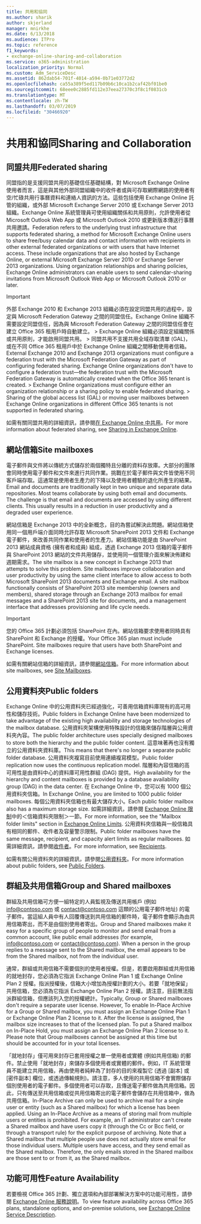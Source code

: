 ```yaml
---
title: 共用和協同
ms.author: sharik
author: skjerland
manager: mnirkhe
ms.date: 6/13/2018
ms.audience: ITPro
ms.topic: reference
f1_keywords:
- exchange-online-sharing-and-collaboration
ms.service: o365-administration
localization_priority: Normal
ms.custom: Adm_ServiceDesc
ms.assetid: 862dab54-701f-4014-a594-0b71e03772d2
ms.openlocfilehash: ca55a389f5ed117b09b6c10ca1b2caf42bf01be0
ms.sourcegitcommit: 68eee0c2885fd112e37eea27370c3f8c1f0831cb
ms.translationtype: MT
ms.contentlocale: zh-TW
ms.lasthandoff: 03/07/2019
ms.locfileid: "30466920"
---
```

# <a name="sharing-and-collaboration"></a><span data-ttu-id="82eec-102">共用和協同</span><span class="sxs-lookup"><span data-stu-id="82eec-102">Sharing and Collaboration</span></span>

## <a name="federated-sharing"></a><span data-ttu-id="82eec-103">同盟共用</span><span class="sxs-lookup"><span data-stu-id="82eec-103">Federated sharing</span></span>

<span data-ttu-id="82eec-p101">同盟指的是支援同盟共用的基礎信任基礎結構，對 Microsoft Exchange Online 使用者而言，這是與其他外部同盟組織中的收件者或與可存取網際網路的使用者有空/忙碌共用行事曆資料和連絡人資訊的方法。這些包括使用 Exchange Online 託管的組織，或外部 Microsoft Exchange Server 2010 或 Exchange Server 2013 組織。Exchange Online 系統管理員可使用組織關係和共用原則，允許使用者從 Microsoft Outlook Web App 或 Microsoft Outlook 2010 或更新版本傳送行事曆共用邀請。</span><span class="sxs-lookup"><span data-stu-id="82eec-p101">Federation refers to the underlying trust infrastructure that supports federated sharing, a method for Microsoft Exchange Online users to share free/busy calendar data and contact information with recipients in other external federated organizations or with users that have Internet access. These include organizations that are also hosted by Exchange Online, or external Microsoft Exchange Server 2010 or Exchange Server 2013 organizations. Using organization relationships and sharing policies, Exchange Online administrators can enable users to send calendar-sharing invitations from Microsoft Outlook Web App or Microsoft Outlook 2010 or later.</span></span>
  
> [!IMPORTANT]
>  <span data-ttu-id="82eec-p102">外部 Exchange 2010 和 Exchange 2013 組織必須在設定同盟共用的過程中，設定與 Microsoft Federation Gateway 之間的同盟信任。Exchange Online 組織不需要設定同盟信任，因為與 Microsoft Federation Gateway 之間的同盟信任會在建立 Office 365 租用戶時自動建立。 >  Exchange Online 組織必須設定組織關係或共用原則，才能啟用同盟共用。 >  同盟共用不支援共用全域存取清單 (GAL)，或在不同 Office 365 租用戶中於 Exchange Online 組織之間移動使用者信箱。</span><span class="sxs-lookup"><span data-stu-id="82eec-p102">External Exchange 2010 and Exchange 2013 organizations must configure a federation trust with the Microsoft Federation Gateway as part of configuring federated sharing. Exchange Online organizations don't have to configure a federation trust—the federation trust with the Microsoft Federation Gateway is automatically created when the Office 365 tenant is created. >  Exchange Online organizations must configure either an organization relationship or a sharing policy to enable federated sharing. >  Sharing of the global access list (GAL) or moving user mailboxes between Exchange Online organizations in different Office 365 tenants is not supported in federated sharing.</span></span> 
  
<span data-ttu-id="82eec-111">如需有關同盟共用的詳細資訊，請參閱[在 Exchange Online 中共用](https://go.microsoft.com/fwlink/p/?LinkId=271774)。</span><span class="sxs-lookup"><span data-stu-id="82eec-111">For more information about federated sharing, see [Sharing in Exchange Online](https://go.microsoft.com/fwlink/p/?LinkId=271774).</span></span>
  
## <a name="site-mailboxes"></a><span data-ttu-id="82eec-112">網站信箱</span><span class="sxs-lookup"><span data-stu-id="82eec-112">Site mailboxes</span></span>

<span data-ttu-id="82eec-p103">電子郵件與文件將以傳統方式儲存於兩個獨特且分離的資料存放庫。大部分的團隊會同時使用電子郵件和文件來進行共同作業。挑戰在於電子郵件與文件皆使用不同客戶端存取。這通常是使用者生產力的下降以及使用者體驗的退化所產生的結果。</span><span class="sxs-lookup"><span data-stu-id="82eec-p103">Email and documents are traditionally kept in two unique and separate data repositories. Most teams collaborate by using both email and documents. The challenge is that email and documents are accessed by using different clients. This usually results in a reduction in user productivity and a degraded user experience.</span></span>
  
<span data-ttu-id="82eec-p104">網站信箱是 Exchange 2013 中的全新概念，目的為嘗試解決此問題。網站信箱使用同一個用戶端介面同時允許存取 Microsoft SharePoint 2013 文件和 Exchange 電子郵件，來改善共同作業和使用者的生產力。網站信箱功能是由 SharePoint 2013 網站成員資格 (擁有者和成員) 組成，透過 Exchange 2013 信箱的電子郵件與 SharePoint 2013 網站的文件共用儲存，並使用同一個管理介面來解決佈建和週期需求。</span><span class="sxs-lookup"><span data-stu-id="82eec-p104">The site mailbox is a new concept in Exchange 2013 that attempts to solve this problem. Site mailboxes improve collaboration and user productivity by using the same client interface to allow access to both Microsoft SharePoint 2013 documents and Exchange email. A site mailbox functionally consists of SharePoint 2013 site membership (owners and members), shared storage through an Exchange 2013 mailbox for email messages and a SharePoint 2013 site for documents, and a management interface that addresses provisioning and life cycle needs.</span></span>
  
> [!IMPORTANT]
> <span data-ttu-id="82eec-p105">您的 Office 365 計劃必須包括 SharePoint 在內。網站信箱要求使用者同時具有 SharePoint 和 Exchange 的授權。</span><span class="sxs-lookup"><span data-stu-id="82eec-p105">Your Office 365 plan must include SharePoint. Site mailboxes require that users have both SharePoint and Exchange licenses.</span></span> 
  
<span data-ttu-id="82eec-122">如需有關網站信箱的詳細資訊，請參閱[網站信箱](https://go.microsoft.com/fwlink/p/?LinkId=271789)。</span><span class="sxs-lookup"><span data-stu-id="82eec-122">For more information about site mailboxes, see [Site Mailboxes](https://go.microsoft.com/fwlink/p/?LinkId=271789).</span></span>
  
## <a name="public-folders"></a><span data-ttu-id="82eec-123">公用資料夾</span><span class="sxs-lookup"><span data-stu-id="82eec-123">Public folders</span></span>

<span data-ttu-id="82eec-124">Exchange Online 中的公用資料夾已經過強化，可善用信箱資料庫現有的高可用性和儲存技術。</span><span class="sxs-lookup"><span data-stu-id="82eec-124">Public folders in Exchange Online have been modernized to take advantage of the existing high availability and storage technologies of the mailbox database.</span></span> <span data-ttu-id="82eec-125">公用資料夾架構使用特殊設計的信箱來儲存階層與公用資料夾內容。</span><span class="sxs-lookup"><span data-stu-id="82eec-125">The public folder architecture uses specially designed mailboxes to store both the hierarchy and the public folder content.</span></span> <span data-ttu-id="82eec-126">這意味著再也沒有獨立的公用資料夾資料庫。</span><span class="sxs-lookup"><span data-stu-id="82eec-126">This means that there's no longer a separate public folder database.</span></span> <span data-ttu-id="82eec-127">公用資料夾複寫目前使用連續複寫模型。</span><span class="sxs-lookup"><span data-stu-id="82eec-127">Public folder replication now uses the continuous replication model.</span></span> <span data-ttu-id="82eec-128">階層和內容信箱的高可用性是由資料中心的資料庫可用性群組 (DAG) 提供。</span><span class="sxs-lookup"><span data-stu-id="82eec-128">High availability for the hierarchy and content mailboxes is provided by a database availability group (DAG) in the data center.</span></span> <span data-ttu-id="82eec-129">在 Exchange Online 中，您可以有 1000 個公用資料夾信箱。</span><span class="sxs-lookup"><span data-stu-id="82eec-129">In Exchange Online, you are limited to 1000 public folder mailboxes.</span></span> <span data-ttu-id="82eec-130">每個公用資料夾信箱也有最大儲存大小。</span><span class="sxs-lookup"><span data-stu-id="82eec-130">Each public folder mailbox also has a maximum storage size.</span></span> <span data-ttu-id="82eec-131">如需詳細資訊，請參閱 [Exchange Online 限制](exchange-online-limits.md)中的＜信箱資料夾限制＞一節。</span><span class="sxs-lookup"><span data-stu-id="82eec-131">For more information, see the "Mailbox folder limits" section in [Exchange Online Limits](exchange-online-limits.md).</span></span> <span data-ttu-id="82eec-132">公用資料夾信箱與一般信箱具有相同的郵件、收件者及容量警示限制。</span><span class="sxs-lookup"><span data-stu-id="82eec-132">Public folder mailboxes have the same message, recipient, and capacity alert limits as regular mailboxes.</span></span> <span data-ttu-id="82eec-133">如需詳細資訊，請參閱[收件者](recipients.md)。</span><span class="sxs-lookup"><span data-stu-id="82eec-133">For more information, see [Recipients](recipients.md).</span></span> 
  
<span data-ttu-id="82eec-134">如需有關公用資料夾的詳細資訊，請參閱[公用資料夾](https://go.microsoft.com/fwlink/p/?LinkId=271790)。</span><span class="sxs-lookup"><span data-stu-id="82eec-134">For more information about public folders, see [Public Folders](https://go.microsoft.com/fwlink/p/?LinkId=271790).</span></span>
  
## <a name="group-and-shared-mailboxes"></a><span data-ttu-id="82eec-135">群組及共用信箱</span><span class="sxs-lookup"><span data-stu-id="82eec-135">Group and Shared mailboxes</span></span>

<span data-ttu-id="82eec-p107">群組及共用信箱可方便一組特定的人員監視及傳送共用帳戶 (例如 info@contoso.com 或 contact@contoso.com 這類的公用電子郵件地址) 的電子郵件。當這組人員中有人回覆傳送到共用信箱的郵件時，電子郵件會顯示為由共用信箱寄出，而不是由個別使用者寄出。</span><span class="sxs-lookup"><span data-stu-id="82eec-p107">Group and Shared mailboxes make it easy for a specific group of people to monitor and send email from a common account, like public email addresses (for example, info@contoso.com or contact@contoso.com). When a person in the group replies to a message sent to the Shared mailbox, the email appears to be from the Shared mailbox, not from the individual user.</span></span>
  
<span data-ttu-id="82eec-p108">通常，群組或共用信箱不需要個別的使用者授權。但是，若要啟用群組或共用信箱的就地封存，您必須為它指派 Exchange Online Plan 1 或 Exchange Online Plan 2 授權。指派授權後，信箱大小增加為授權計劃的大小。若要「就地保留」共用信箱，您必須為它指派 Exchange Online Plan 2 授權。請注意，目前無法指派群組信箱，但應該列入您的授權總計。</span><span class="sxs-lookup"><span data-stu-id="82eec-p108">Typically, Group or Shared mailboxes don't require a separate user license. However, To enable In-Place Archive for a Group or Shared mailbox, you must assign an Exchange Online Plan 1 or Exchange Online Plan 2 license to it. After the license is assigned, the mailbox size increases to that of the licensed plan. To put a Shared mailbox on In-Place Hold, you must assign an Exchange Online Plan 2 license to it. Please note that Group mailboxes cannot be assigned at this time but should be accounted for in your total licenses.</span></span>
  
<span data-ttu-id="82eec-p109">「就地封存」僅可用來封存已套用授權之單一使用者或實體 (例如共用信箱) 的郵件。禁止使用「就地封存」來儲存多個使用者或實體的郵件。例如，IT 系統管理員不能建立共用信箱，再由使用者純粹為了封存的目的來複製它 (透過 [副本] 或 [密件副本] 欄位，或透過傳輸規則)。請注意，多人使用的共用信箱不會實際儲存個別使用者的電子郵件。多個使用者可以存取，且傳送電子郵件做為共用信箱。因此，只有傳送至共用信箱或從共用信箱寄出的電子郵件會儲存在共用信箱中，做為共用信箱。</span><span class="sxs-lookup"><span data-stu-id="82eec-p109">In-Place Archive can only be used to archive mail for a single user or entity (such as a Shared mailbox) for which a license has been applied. Using an In-Place Archive as a means of storing mail from multiple users or entities is prohibited. For example, an IT administrator can't create a Shared mailbox and have users copy it (through the Cc or Bcc field, or through a transport rule) for the explicit purpose of archiving. Note that a Shared mailbox that multiple people use does not actually store email for those individual users. Multiple users have access, and they send email as the Shared mailbox. Therefore, the only emails stored in the Shared mailbox are those sent to or from it, as the Shared mailbox.</span></span>
  
## <a name="feature-availability"></a><span data-ttu-id="82eec-149">功能可用性</span><span class="sxs-lookup"><span data-stu-id="82eec-149">Feature Availability</span></span>

<span data-ttu-id="82eec-150">若要檢視 Office 365 計劃、獨立選項和內部部署解決方案中的功能可用性，請參閱 [Exchange Online 服務說明](exchange-online-service-description.md)。</span><span class="sxs-lookup"><span data-stu-id="82eec-150">To view feature availability across Office 365 plans, standalone options, and on-premise solutions, see [Exchange Online Service Description](exchange-online-service-description.md).</span></span>
  


